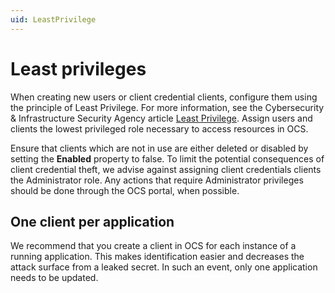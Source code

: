 ```yaml
---
uid: LeastPrivilege
---
```


# Least privileges

When creating new users or client credential clients, configure them using the principle of Least Privilege. For more information, see the Cybersecurity & Infrastructure Security Agency article [Least Privilege](https://us-cert.cisa.gov/bsi/articles/knowledge/principles/least-privilege). Assign users and clients the lowest privileged role necessary to access resources in OCS.

Ensure that clients which are not in use are either deleted or disabled by setting the **Enabled** property to false.
To limit the potential consequences of client credential theft, we advise against assigning client credentials clients the Administrator role. Any actions that require Administrator privileges should be done through the OCS portal, when possible. 
<!-- Angela Flores 6/18/21 This should have a link to a procedure topic with instructions for setting the Enabled property. Also the link to Least Priviledge points to a page the is marked archived and contains a warning that the information may be out of date. Can we find an up-to-date link? -->

## One client per application

We recommend that you create a client in OCS for each instance of a running application. This makes identification easier and decreases the attack surface from a leaked secret. In such an event, only one application needs to be updated.
